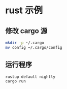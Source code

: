 # rust 示例

## 修改 cargo 源

```bash
mkdir -p ~/.cargo
mv config ~/.cargo/config
```

## 运行程序

```bash
rustup default nightly
cargo run
```
